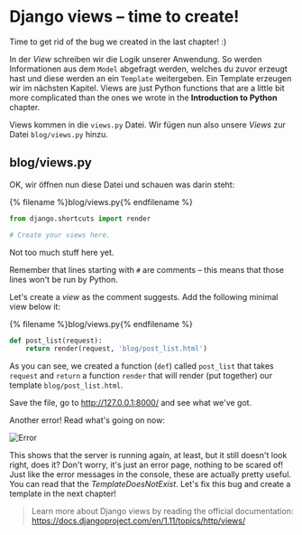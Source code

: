 # Django views – time to create!

Time to get rid of the bug we created in the last chapter! :)

In der *View* schreiben wir die Logik unserer Anwendung. So werden Informationen aus dem `Model` abgefragt werden, welches du zuvor erzeugt hast und diese werden an ein `Template` weitergeben. Ein Template erzeugen wir im nächsten Kapitel. Views are just Python functions that are a little bit more complicated than the ones we wrote in the **Introduction to Python** chapter.

Views kommen in die `views.py` Datei. Wir fügen nun also unsere *Views* zur Datei `blog/views.py` hinzu.

## blog/views.py

OK, wir öffnen nun diese Datei und schauen was darin steht:

{% filename %}blog/views.py{% endfilename %}

```python
from django.shortcuts import render

# Create your views here.
```

Not too much stuff here yet.

Remember that lines starting with `#` are comments – this means that those lines won't be run by Python.

Let's create a *view* as the comment suggests. Add the following minimal view below it:

{% filename %}blog/views.py{% endfilename %}

```python
def post_list(request):
    return render(request, 'blog/post_list.html')
```

As you can see, we created a function (`def`) called `post_list` that takes `request` and `return` a function `render` that will render (put together) our template `blog/post_list.html`.

Save the file, go to http://127.0.0.1:8000/ and see what we've got.

Another error! Read what's going on now:

![Error](images/error.png)

This shows that the server is running again, at least, but it still doesn't look right, does it? Don't worry, it's just an error page, nothing to be scared of! Just like the error messages in the console, these are actually pretty useful. You can read that the *TemplateDoesNotExist*. Let's fix this bug and create a template in the next chapter!

> Learn more about Django views by reading the official documentation: https://docs.djangoproject.com/en/1.11/topics/http/views/